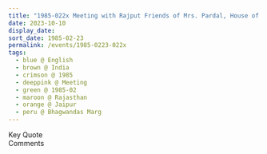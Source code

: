```yaml
---
title: "1985-022x Meeting with Rajput Friends of Mrs. Pardal, House of Mrs. Pardal, C-49 Bhagwandas Mārg, Jaipur, Rajasthan, India"
date: 2023-10-10
display_date: 
sort_date: 1985-02-23
permalink: /events/1985-0223-022x
tags:
  - blue @ English
  - brown @ India
  - crimson @ 1985
  - deeppink @ Meeting
  - green @ 1985-02
  - maroon @ Rajasthan
  - orange @ Jaipur
  - peru @ Bhagwandas Marg
---
```


<wave-list>
  <list-title color="green" width="75">Key Quote</list-title>
  <list-item color="BlanchedAlmond"  width="200"></list-item>
  <list-item color="Lavender"></list-item>
  <list-item color="BlanchedAlmond"></list-item>
</wave-list>

<br>

<wave-list>
  <list-title color="green" width="75">Comments</list-title>
  <list-item color="BlanchedAlmond"  width="200"></list-item>
  <list-item color="Lavender"></list-item>
  <list-item color="BlanchedAlmond"></list-item>
</wave-list>
